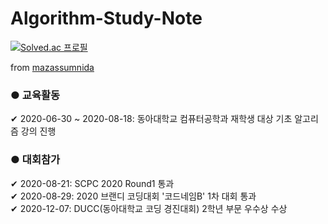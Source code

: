 # Algorithm-Study-Note
    
[![Solved.ac
프로필](http://mazassumnida.wtf/api/v2/generate_badge?boj=eddy5360)](https://solved.ac/eddy5360)    

from [mazassumnida](https://github.com/mazassumnida/mazassumnida.git)
    
### ● 교육활동    
✔ 2020-06-30 ~ 2020-08-18: 동아대학교 컴퓨터공학과 재학생 대상 기초 알고리즘 강의 진행    
    
    
### ● 대회참가
✔ 2020-08-21: SCPC 2020 Round1 통과    
✔ 2020-08-29: 2020 브랜디 코딩대회 '코드네임B' 1차 대회 통과    
✔ 2020-12-07: DUCC(동아대학교 코딩 경진대회) 2학년 부문 우수상 수상
